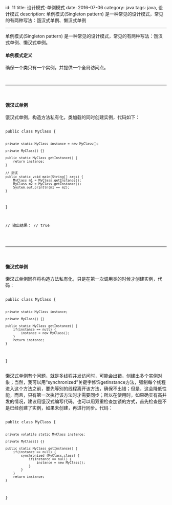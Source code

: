 id: 11
title: 设计模式-单例模式
date: 2016-07-06
category: java
tags: java, 设计模式
description: 单例模式(Singleton pattern) 是一种常见的设计模式，常见的有两种写法：饿汉式单例、懒汉式单例 

------
<p>单例模式(Singleton pattern) 是一种常见的设计模式，常见的有两种写法：饿汉式单例、懒汉式单例。</p>
<h4>单例模式定义</h4>
<p>确保一个类只有一个实例，并提供一个全局访问点。</p>
<br><hr><br>
<h4>饿汉式单例</h4>
<p>饿汉式单例，构造方法私有化，类加载的同时创建实例，代码如下：</p>
<pre class='line-numbers language-java'>
<code>
public class MyClass {
	
	private static MyClass instance = new MyClass();

	private MyClass() {}

	public static MyClass getInstance() {
		return instance;
	}

	// 测试
	public static void main(String[] args) {
		MyClass m1 = MyClass.getInstance();
		MyClass m2 = MyClass.getInstance();
		System.out.println(m1 == m2);
	}
}

// 输出结果：
// true
</code>
</pre>
<br><hr><br>
<h4>懒汉式单例</h4>
<p>懒汉式单例同样将构造方法私有化，只是在第一次调用类的时候才创建实例，代码：</p>
<pre class='line-numbers language-java'>
<code>
public class MyClass {
	
	private static MyClass instance;

	private MyClass() {}

	public static MyClass getInstance() {
		if(instance == null) {
			instance = new MyClass();
		}
		return instance;
	}
}
</code>
</pre>
<p>懒汉式单例有个问题，就是多线程并发访问时，可能会出错，创建出多个实例对象；当然，我可以用“synchronized”关键字修饰getInstance方法，强制每个线程进入这个方法之前，要先等别的线程离开该方法，确保不出错；但是，这会降低性能，而且，只有第一次执行该方法时才需要同步；所以在使用时，如果确实有高并发的情况，建议用饿汉式编写代码。也可以用双重检查加锁的方式，首先检查是不是已经创建了实例，如果未创建，再进行同步。代码：</p>
<pre class='line-numbers language-java'>
<code>
public class MyClass {
	
	private volatile static MyClass instance;

	private MyClass() {}
	
	public static MyClass getInstance() {
		if(instance == null) {
			synchronized (MyClass.class) {
				if(instance == null) {
					instance = new MyClass();
				}
			}
		}
		return instance;
	}
}
</code>
</pre>
